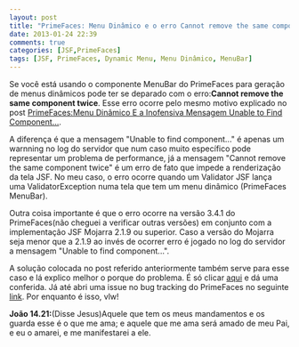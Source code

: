 ```yaml
---
layout: post
title: "PrimeFaces: Menu Dinâmico e o erro Cannot remove the same component twice"
date: 2013-01-24 22:39
comments: true
categories: [JSF,PrimeFaces]
tags: [JSF, PrimeFaces, Dynamic Menu, Menu Dinâmico, MenuBar]
---
```


Se você está usando o componente MenuBar do PrimeFaces para geração de menus dinâmicos pode ter se deparado com o erro:<strong>Cannot remove the same component twice</strong>. Esse erro ocorre pelo mesmo motivo explicado no post <a href="/blog/2013/01/24/primefaces-menu-dinamico-e-a-inofensiva-mensagem-unable-to-find-component-dot-dot-dot">PrimeFaces:Menu Dinâmico E a Inofensiva Mensagem Unable to Find Component…</a>.

A diferença é que a mensagem "Unable to find component..." é apenas um warnning no log do servidor que num caso muito específico pode representar um problema de performance, já a mensagem "Cannot remove the same component twice" é um erro de fato que impede a renderização da tela JSF. No meu caso, o erro ocorre quando um Validator JSF lança uma ValidatorException numa tela que tem um menu dinâmico (PrimeFaces MenuBar).

<!-- more -->

Outra coisa importante é que o erro ocorre na versão 3.4.1 do PrimeFaces(não cheguei a verificar outras versões) em conjunto com a implementação JSF Mojarra 2.1.9 ou superior. Caso a versão do Mojarra seja menor que a 2.1.9 ao invés de ocorrer erro é jogado no log do servidor a mensagem "Unable to find component...".

A solução colocada no post referido anteriormente também serve para esse caso e lá explico melhor o porque do problema. É só clicar <a href="/blog/2013/01/24/primefaces-menu-dinamico-e-a-inofensiva-mensagem-unable-to-find-component-dot-dot-dot">aqui</a> e dá uma conferida. Já até abri uma issue no bug tracking do PrimeFaces no seguinte <a target="_blank" href="http://code.google.com/p/primefaces/issues/detail?id=4431">link</a>. Por enquanto é isso, vlw!

<strong>João 14.21:</strong>(Disse Jesus)Aquele que tem os meus mandamentos e os guarda esse é o que me ama; e aquele que me ama será amado de meu Pai, e eu o amarei, e me manifestarei a ele.

